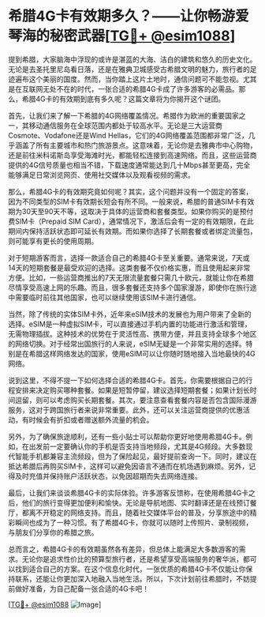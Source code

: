# 希腊4G卡有效期多久？——让你畅游爱琴海的秘密武器[[TG💪+ @esim1088](https://t.me/s/esim1088)]

提到希腊，大家脑海中浮现的或许是湛蓝的大海、洁白的建筑和悠久的历史文化。无论是去圣托里尼岛看日落，还是在雅典卫城感受古希腊文明的魅力，旅行者的足迹遍布这个美丽的国度。然而，当你踏上这片土地时，通信问题可不能忽视。尤其是在互联网无处不在的时代，一张合适的希腊4G卡成了许多游客的必需品。那么，希腊4G卡的有效期到底有多久呢？这篇文章将为你揭开这个谜团。

首先，让我们来了解一下希腊的4G网络覆盖情况。希腊作为欧洲的重要国家之一，其移动通信服务在全球范围内都处于较高水平。无论是三大运营商Cosmote、Vodafone还是Wind Hellas，它们的4G网络覆盖范围都非常广泛，几乎涵盖了所有主要城市和热门旅游景点。这意味着，无论你是去雅典市中心购物，还是前往米科诺斯岛享受海滩时光，都能轻松连接到高速网络。而且，这些运营商提供的4G信号质量也相当不错，下载速度通常能达到几十Mbps甚至更高，完全能够满足日常浏览网页、使用社交媒体以及观看视频的需求。

那么，希腊4G卡的有效期究竟如何呢？其实，这个问题并没有一个固定的答案，因为不同类型的SIM卡有效期长短会有所不同。一般来说，希腊的普通SIM卡有效期为30天至90天不等，这取决于具体的运营商和套餐类型。如果你购买的是预付费SIM卡（Prepaid SIM Card），通常情况下，激活后会有一定的有效期限，在此期间内保持活跃状态即可延长有效期。而如果你选择了长期套餐或者绑定流量包，则可能享有更长的使用周期。

对于短期游客而言，选择一款适合自己的希腊4G卡至关重要。通常来说，7天或14天的短期套餐是最受欢迎的选择。这类套餐不仅价格实惠，而且使用起来非常方便。比如，一些运营商推出的7天无限流量套餐只需几十欧元，就能让你在希腊尽情享受高速上网的乐趣。而且，很多套餐还支持多个国家漫游，即使你在旅行途中需要临时前往其他国家，也可以继续使用该SIM卡进行通信。

当然，除了传统的实体SIM卡外，近年来eSIM技术的发展也为用户带来了全新的选择。eSIM是一种虚拟SIM卡，可以直接通过手机内置的功能进行激活和管理，无需物理插拔。这种技术的优势在于灵活性高、携带方便，并且支持全球多个地区的网络切换。对于经常出国旅行的人来说，eSIM无疑是一个非常实用的选择。特别是在希腊这样网络发达的国家，使用eSIM可以让你随时随地接入当地最快的4G网络。

说到这里，不得不提一下如何选择合适的希腊4G卡。首先，你需要根据自己的行程安排来决定购买哪种套餐。如果是短暂停留，建议选择短期套餐；如果计划长时间逗留，则可以考虑购买长期套餐。其次，要注意查看套餐内容是否包含国际漫游服务，这对于跨国旅行者来说非常重要。此外，还可以关注运营商提供的优惠活动，有时候会有折扣或者赠送额外流量的机会。

另外，为了确保旅途顺利，还有一些小贴士可以帮助你更好地使用希腊4G卡。例如，在出发前一定要确认你的手机是否支持当地频段，尤其是4G频段。大多数现代智能手机都兼容主流频段，但为了保险起见，最好提前查询一下。同时，建议在抵达希腊后再购买SIM卡，这样可以避免因语言不通而在机场遇到麻烦。另外，记得及时充值并保持账户活跃状态，以免因超期而失去网络连接。

最后，让我们来谈谈希腊4G卡的实际体验。许多游客反馈称，在使用希腊4G卡之后，他们的旅行变得更加便利和愉快。无论是导航地图、实时翻译还是在线预订餐厅，都离不开稳定的网络支持。而且，随着社交媒体平台的普及，分享旅途中的精彩瞬间也成为了一种习惯。有了希腊4G卡，你就可以随时上传照片、录制视频，与朋友们分享你的希腊之旅。

总而言之，希腊4G卡的有效期虽然各有差异，但总体上能满足大多数游客的需求。无论你是追求性价比的预算型旅行者，还是希望享受高端服务的奢华派，都可以找到适合自己的方案。在这个信息化时代，一张优质的希腊4G卡不仅能让你保持联系，还能让你更加深入地融入当地生活。所以，下次计划前往希腊时，不妨提前做好准备，为自己配备一张合适的4G卡吧！

[[TG💪+ @esim1088](https://t.me/s/esim1088) ![Image](https://i.postimg.cc/4NQfJmqS/Snipaste-2025-05-13-00-14-12.png)]